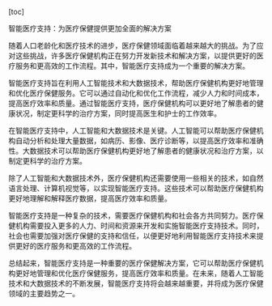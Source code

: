 
[toc]                    
                
                
智能医疗支持：为医疗保健提供更加全面的解决方案

随着人口老龄化和医疗技术的进步，医疗保健领域面临着越来越大的挑战。为了应对这些挑战，许多医疗保健机构正在努力开发新技术和解决方案，以提供更好的医疗服务和更高效的工作流程。其中，智能医疗支持成为一个重要的解决方案。

智能医疗支持旨在利用人工智能技术和大数据技术，帮助医疗保健机构更好地管理和优化医疗保健服务。它可以通过自动化和优化工作流程，减少人力和时间成本，提高医疗效率和质量。通过智能医疗支持，医疗保健机构可以更好地了解患者的健康状况，制定更科学的治疗方案，同时提高医生和护士的工作效率。

在智能医疗支持中，人工智能和大数据技术是关键。人工智能可以帮助医疗保健机构自动分析和处理大量数据，如病历、影像、医疗诊断等，以提高医疗效率和准确性。大数据技术可以帮助医疗保健机构更好地了解患者的健康状况和治疗方案，以制定更科学的治疗方案。

除了人工智能和大数据技术外，医疗保健机构还需要使用一些相关的技术，如自然语言处理、计算机视觉等，以实现智能医疗支持。这些技术可以帮助医疗保健机构更好地理解和解释医疗数据，提高医疗效率和质量。

智能医疗支持是一种复杂的技术，需要医疗保健机构和社会各方共同努力。医疗保健机构需要投入更多的人力、时间和资源来开发和实施智能医疗支持技术。同时，社会也需要加强对医疗保健的支持和信任，以便更好地利用智能医疗支持技术来提供更好的医疗服务和更高效的工作流程。

总结起来，智能医疗支持是一种重要的医疗保健解决方案，它可以帮助医疗保健机构更好地管理和优化医疗保健服务，提高医疗效率和质量。在未来，随着人工智能技术和大数据技术的不断发展，智能医疗支持将会越来越重要，并将成为医疗保健领域的主要趋势之一。

